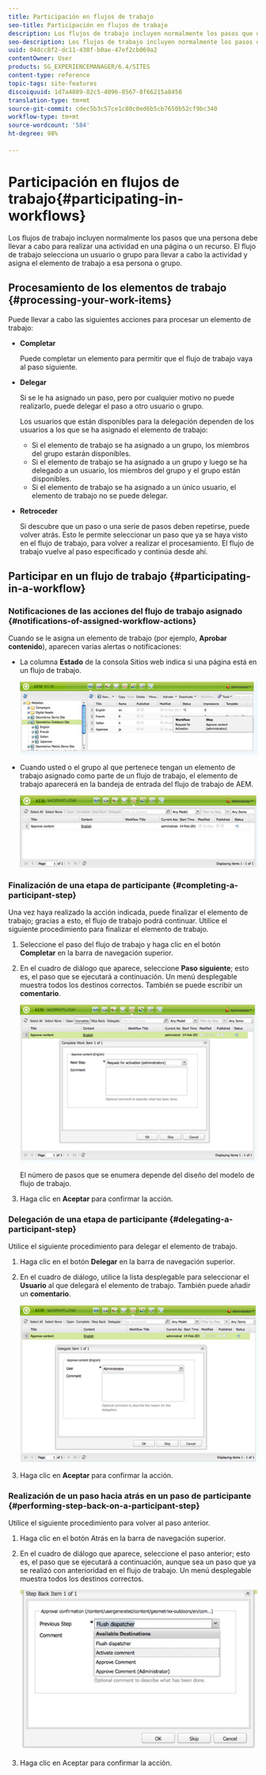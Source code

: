 ```yaml
---
title: Participación en flujos de trabajo
seo-title: Participación en flujos de trabajo
description: Los flujos de trabajo incluyen normalmente los pasos que una persona debe llevar a cabo para realizar una actividad en una página o un recurso. El flujo de trabajo selecciona un usuario o grupo para llevar a cabo la actividad y asigna el elemento de trabajo a esa persona o grupo.
seo-description: Los flujos de trabajo incluyen normalmente los pasos que una persona debe llevar a cabo para realizar una actividad en una página o un recurso. El flujo de trabajo selecciona un usuario o grupo para llevar a cabo la actividad y asigna el elemento de trabajo a esa persona o grupo.
uuid: 04dcc8f2-dc11-430f-b0ae-47ef2cb069a2
contentOwner: User
products: SG_EXPERIENCEMANAGER/6.4/SITES
content-type: reference
topic-tags: site-features
discoiquuid: 1d7a4889-82c5-4096-8567-8f66215a8458
translation-type: tm+mt
source-git-commit: cdec5b3c57ce1c80c0ed6b5cb7650b52cf9bc340
workflow-type: tm+mt
source-wordcount: '584'
ht-degree: 98%

---
```



# Participación en flujos de trabajo{#participating-in-workflows}

Los flujos de trabajo incluyen normalmente los pasos que una persona debe llevar a cabo para realizar una actividad en una página o un recurso. El flujo de trabajo selecciona un usuario o grupo para llevar a cabo la actividad y asigna el elemento de trabajo a esa persona o grupo.

## Procesamiento de los elementos de trabajo {#processing-your-work-items}

Puede llevar a cabo las siguientes acciones para procesar un elemento de trabajo:

* **Completar**

   Puede completar un elemento para permitir que el flujo de trabajo vaya al paso siguiente.

* **Delegar**

   Si se le ha asignado un paso, pero por cualquier motivo no puede realizarlo, puede delegar el paso a otro usuario o grupo.

   Los usuarios que están disponibles para la delegación dependen de los usuarios a los que se ha asignado el elemento de trabajo:

   * Si el elemento de trabajo se ha asignado a un grupo, los miembros del grupo estarán disponibles.
   * Si el elemento de trabajo se ha asignado a un grupo y luego se ha delegado a un usuario, los miembros del grupo y el grupo están disponibles.
   * Si el elemento de trabajo se ha asignado a un único usuario, el elemento de trabajo no se puede delegar.

* **Retroceder**

   Si descubre que un paso o una serie de pasos deben repetirse, puede volver atrás. Esto le permite seleccionar un paso que ya se haya visto en el flujo de trabajo, para volver a realizar el procesamiento. El flujo de trabajo vuelve al paso especificado y continúa desde ahí.

## Participar en un flujo de trabajo {#participating-in-a-workflow}

### Notificaciones de las acciones del flujo de trabajo asignado {#notifications-of-assigned-workflow-actions}

Cuando se le asigna un elemento de trabajo (por ejemplo, **Aprobar contenido**), aparecen varias alertas o notificaciones:

* La columna **Estado** de la consola Sitios web indica si una página está en un flujo de trabajo.

   ![workflow-status-1](assets/workflowstatus-1.png)

* Cuando usted o el grupo al que pertenece tengan un elemento de trabajo asignado como parte de un flujo de trabajo, el elemento de trabajo aparecerá en la bandeja de entrada del flujo de trabajo de AEM.

   ![workflowinbox](assets/workflowinbox.png)

### Finalización de una etapa de participante {#completing-a-participant-step}

Una vez haya realizado la acción indicada, puede finalizar el elemento de trabajo; gracias a esto, el flujo de trabajo podrá continuar. Utilice el siguiente procedimiento para finalizar el elemento de trabajo.

1. Seleccione el paso del flujo de trabajo y haga clic en el botón **Completar** en la barra de navegación superior.
1. En el cuadro de diálogo que aparece, seleccione **Paso siguiente**; esto es, el paso que se ejecutará a continuación. Un menú desplegable muestra todos los destinos correctos. También se puede escribir un **comentario**.

   ![flujo de trabajo completado](assets/workflowcomplete.png)

   El número de pasos que se enumera depende del diseño del modelo de flujo de trabajo.

1. Haga clic en **Aceptar** para confirmar la acción.

### Delegación de una etapa de participante  {#delegating-a-participant-step}

Utilice el siguiente procedimiento para delegar el elemento de trabajo.

1. Haga clic en el botón **Delegar** en la barra de navegación superior.
1. En el cuadro de diálogo, utilice la lista desplegable para seleccionar el **Usuario** al que delegará el elemento de trabajo. También puede añadir un **comentario**.

   ![workflowdelegate](assets/workflowdelegate.png)

1. Haga clic en **Aceptar** para confirmar la acción.

### Realización de un paso hacia atrás en un paso de participante  {#performing-step-back-on-a-participant-step}

Utilice el siguiente procedimiento para volver al paso anterior.

1. Haga clic en el botón Atrás en la barra de navegación superior.
1. En el cuadro de diálogo que aparece, seleccione el paso anterior; esto es, el paso que se ejecutará a continuación, aunque sea un paso que ya se realizó con anterioridad en el flujo de trabajo. Un menú desplegable muestra todos los destinos correctos.

   ![screen_shot_2018-08-10at155325](assets/screen_shot_2018-08-10at155325.jpg)

1. Haga clic en Aceptar para confirmar la acción.

